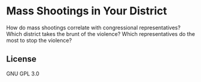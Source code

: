 # Mass Shootings in Your District

How do mass shootings correlate with congressional representatives? Which district takes the brunt of the violence? Which representatives do the most to stop the violence?

## License
GNU GPL 3.0
